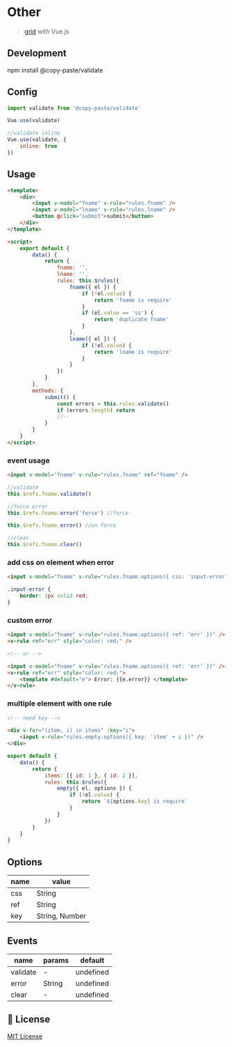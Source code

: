 # Other

> <a href="https://github.com/pipat2468/copy-paste-grid">grid</a> with Vue.js

## Development

npm install @copy-paste/validate

## Config

```js
import validate from '@copy-paste/validate'

Vue.use(validate)

//validate inline
Vue.use(validate, {
    inline: true
})
```

## Usage

```html
<template>
    <div>
        <input v-model="fname" v-rule="rules.fname" />
        <input v-model="lname" v-rule="rules.lname" />
        <button @click="submit">submit</button>
    </div>
</template>

<script>
    export default {
        data() {
            return {
                fname: '',
                lname: '',
                rules: this.$rules({
                    fname({ el }) {
                        if (!el.value) {
                            return 'fname is require'
                        }
                        if (el.value == 'ss') {
                            return 'duplicate fname'
                        }
                    },
                    lname({ el }) {
                        if (!el.value) {
                            return 'lname is require'
                        }
                    }
                })
            }
        },
        methods: {
            submit() {
                const errors = this.rules.validate()
                if (errors.length) return
                //--
            }
        }
    }
</script>
```

### event usage

```html
<input v-model="fname" v-rule="rules.fname" ref="fname" />
```

```js
//validate
this.$refs.fname.validate()

//force error
this.$refs.fname.error('force') //force

this.$refs.fname.error() //un force

//clear
this.$refs.fname.clear()
```

### add css on element when error

```html
<input v-model="fname" v-rule="rules.fname.options({ css: 'input-error' })" />
```

```css
.input-error {
    border: 1px solid red;
}
```

### custom error

```html
<input v-model="fname" v-rule="rules.fname.options({ ref: 'err' })" />
<v-rule ref="err" style="color: red;" />

<!-- or -->

<input v-model="fname" v-rule="rules.fname.options({ ref: 'err' })" />
<v-rule ref="err" style="color: red;">
    <template #default="e"> Error: {{e.error}} </template>
</v-rule>
```

### multiple element with one rule

```html
<!-- need key -->

<div v-for="(item, i) in items" :key="i">
    <input v-rule="rules.empty.options({ key: 'item' + i })" />
</div>
```

```js
export default {
    data() {
        return {
            items: [{ id: 1 }, { id: 2 }],
            rules: this.$rules({
                empty({ el, options }) {
                    if (!el.value) {
                        return `${options.key} is require`
                    }
                }
            })
        }
    }
}
```

## Options

| name | value          |
| ---- | -------------- |
| css  | String         |
| ref  | String         |
| key  | String, Number |

## Events

| name     | params | default   |
| -------- | ------ | --------- |
| validate | -      | undefined |
| error    | String | undefined |
| clear    | -      | undefined |

## 📑 License

[MIT License](./LICENSE)
